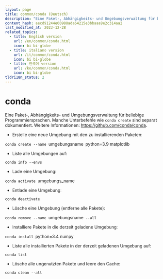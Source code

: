 ```yaml
---
layout: page
title: common/conda (Deutsch)
description: "Eine Paket-, Abhängigkeits- und Umgebungsverwaltung für beliebige Programmiersprachen."
content_hash: aecd91244e00988ada64215e3bbaaa9e2c314aa2
last_modified_at: 2023-12-28
related_topics:
  - title: English version
    url: /en/common/conda.html
    icon: bi bi-globe
  - title: italiano version
    url: /it/common/conda.html
    icon: bi bi-globe
  - title: 한국어 version
    url: /ko/common/conda.html
    icon: bi bi-globe
tldri18n_status: 2
---
```

# conda

Eine Paket-, Abhängigkeits- und Umgebungsverwaltung für beliebige Programmiersprachen.
Manche Unterbefehle wie `conda create` sind separat dokumentiert.
Weitere Informationen: <https://github.com/conda/conda>.

- Erstelle eine neue Umgebung mit den zu installierenden Paketen:

`conda create --name `<span class="tldr-var badge badge-pill bg-dark-lm bg-white-dm text-white-lm text-dark-dm font-weight-bold">umgebungsname</span>` `<span class="tldr-var badge badge-pill bg-dark-lm bg-white-dm text-white-lm text-dark-dm font-weight-bold">python=3.9 matplotlib</span>

- Liste alle Umgebungen auf:

`conda info --envs`

- Lade eine Umgebung:

`conda activate `<span class="tldr-var badge badge-pill bg-dark-lm bg-white-dm text-white-lm text-dark-dm font-weight-bold">umgebungs_name</span>

- Entlade eine Umgebung:

`conda deactivate`

- Lösche eine Umgebung (entferne alle Pakete):

`conda remove --name `<span class="tldr-var badge badge-pill bg-dark-lm bg-white-dm text-white-lm text-dark-dm font-weight-bold">umgebungsname</span>` --all`

- Installiere Pakete in die derzeit geladene Umgebung:

`conda install `<span class="tldr-var badge badge-pill bg-dark-lm bg-white-dm text-white-lm text-dark-dm font-weight-bold">python=3.4 numpy</span>

- Liste alle installierten Pakete in der derzeit geladenen Umgebung auf:

`conda list`

- Lösche alle ungenutzten Pakete und leere den Cache:

`conda clean --all`
